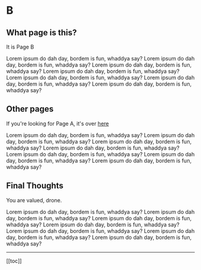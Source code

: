 # B


## What page is this?

It is Page B

Lorem ipsum do dah day, bordem is fun, whaddya say?
Lorem ipsum do dah day, bordem is fun, whaddya say?
Lorem ipsum do dah day, bordem is fun, whaddya say?
Lorem ipsum do dah day, bordem is fun, whaddya say?
Lorem ipsum do dah day, bordem is fun, whaddya say?
Lorem ipsum do dah day, bordem is fun, whaddya say?
Lorem ipsum do dah day, bordem is fun, whaddya say?


## Other pages

If you're looking for Page A, it's over [here](page_a.md)

Lorem ipsum do dah day, bordem is fun, whaddya say?
Lorem ipsum do dah day, bordem is fun, whaddya say?
Lorem ipsum do dah day, bordem is fun, whaddya say?
Lorem ipsum do dah day, bordem is fun, whaddya say?
Lorem ipsum do dah day, bordem is fun, whaddya say?
Lorem ipsum do dah day, bordem is fun, whaddya say?
Lorem ipsum do dah day, bordem is fun, whaddya say?

## Final Thoughts

You are valued, drone.

Lorem ipsum do dah day, bordem is fun, whaddya say?
Lorem ipsum do dah day, bordem is fun, whaddya say?
Lorem ipsum do dah day, bordem is fun, whaddya say?
Lorem ipsum do dah day, bordem is fun, whaddya say?
Lorem ipsum do dah day, bordem is fun, whaddya say?
Lorem ipsum do dah day, bordem is fun, whaddya say?
Lorem ipsum do dah day, bordem is fun, whaddya say?

---

[[toc]]
